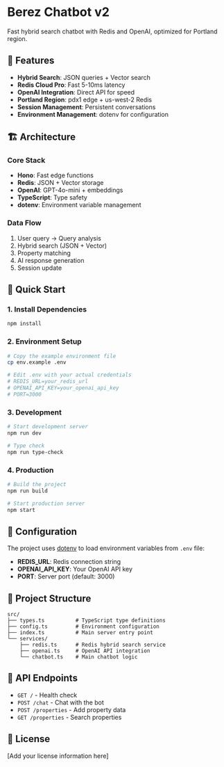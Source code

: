 # Berez Chatbot v2

Fast hybrid search chatbot with Redis and OpenAI, optimized for Portland region.

## 🚀 Features

- **Hybrid Search**: JSON queries + Vector search
- **Redis Cloud Pro**: Fast 5-10ms latency
- **OpenAI Integration**: Direct API for speed
- **Portland Region**: pdx1 edge + us-west-2 Redis
- **Session Management**: Persistent conversations
- **Environment Management**: dotenv for configuration

## 🏗️ Architecture

### Core Stack
- **Hono**: Fast edge functions
- **Redis**: JSON + Vector storage
- **OpenAI**: GPT-4o-mini + embeddings
- **TypeScript**: Type safety
- **dotenv**: Environment variable management

### Data Flow
1. User query → Query analysis
2. Hybrid search (JSON + Vector)
3. Property matching
4. AI response generation
5. Session update

## 🚀 Quick Start

### 1. Install Dependencies
```bash
npm install
```

### 2. Environment Setup
```bash
# Copy the example environment file
cp env.example .env

# Edit .env with your actual credentials
# REDIS_URL=your_redis_url
# OPENAI_API_KEY=your_openai_api_key
# PORT=3000
```

### 3. Development
```bash
# Start development server
npm run dev

# Type check
npm run type-check
```

### 4. Production
```bash
# Build the project
npm run build

# Start production server
npm start
```

## 🔧 Configuration

The project uses [dotenv](https://github.com/motdotla/dotenv) to load environment variables from `.env` file:

- **REDIS_URL**: Redis connection string
- **OPENAI_API_KEY**: Your OpenAI API key
- **PORT**: Server port (default: 3000)

## 📁 Project Structure

```
src/
├── types.ts          # TypeScript type definitions
├── config.ts         # Environment configuration
├── index.ts          # Main server entry point
└── services/
    ├── redis.ts      # Redis hybrid search service
    ├── openai.ts     # OpenAI API integration
    └── chatbot.ts    # Main chatbot logic
```

## 🚀 API Endpoints

- `GET /` - Health check
- `POST /chat` - Chat with the bot
- `POST /properties` - Add property data
- `GET /properties` - Search properties

## 📝 License

[Add your license information here]
